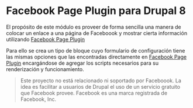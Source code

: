 # Facebook Page Plugin para Drupal 8
El propósito de este módulo es proveer de forma sencilla una manera de colocar un enlace a una página de Faceboook y mostrar cierta información utilizando [Facebook Page Plugin](https://developers.facebook.com/docs/plugins/page-plugin/)

Para ello se crea un tipo de bloque cuyo formulario de configuración tiene las mismas opciones que las encontradas directamente en [Facebook Page Plugin](https://developers.facebook.com/docs/plugins/page-plugin/) encargándose de agregar los scripts necesarios para su renderización y funcionamiento.


> Este proyecto no está relacionado ni soportado por Faceboook. La idea es facilitar a usuarios de Drupal el uso de un servicio gratuito que Facebook provee. Facebook es una marca registrada de Facebook, Inc.
